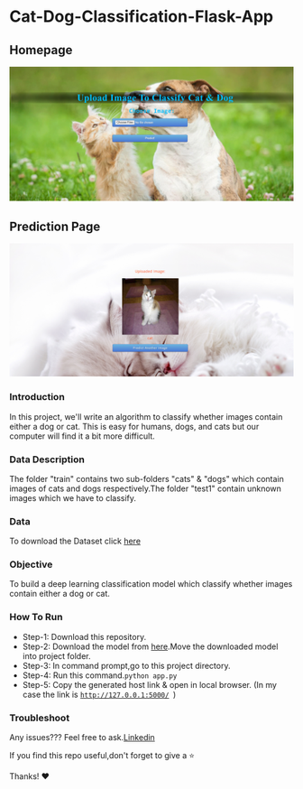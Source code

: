 # Cat-Dog-Classification-Flask-App
## Homepage
<img src="homepage.png" >

## Prediction Page
<img src="prediction_page.png" >

### Introduction
In this project, we'll write an algorithm to classify whether images contain either a dog or cat.  This is easy for humans, dogs, and cats but our computer will find it a bit more difficult.
### Data Description
The folder "train" contains two sub-folders "cats" & "dogs" which contain images of cats and dogs respectively.The folder "test1" contain unknown images which we have to classify.
### Data
To download the Dataset click [here](https://www.kaggle.com/c/dogs-vs-cats/data)
### Objective
To build a deep learning classification model which classify whether images contain either a dog or cat.
### How To Run
- Step-1: Download this repository.
- Step-2: Download the model from [here](https://drive.google.com/file/d/1dVgI5xM9quI8ua8OpFwkpxLZmzcf3sfE/view?usp=sharing).Move the downloaded model into project folder.
- Step-3: In command prompt,go to this project directory.
- Step-4: Run this command.<code>python app.py</code>
- Step-5: Copy the generated host link & open in local browser.
        (In my case the link is <code>http://127.0.0.1:5000/ </code>)
### Troubleshoot
Any issues??? Feel free to ask.[Linkedin](https://www.linkedin.com/in/sidharth178/)
 
If you find this repo useful,don't forget to give a ⭐ 

Thanks! ❤️
